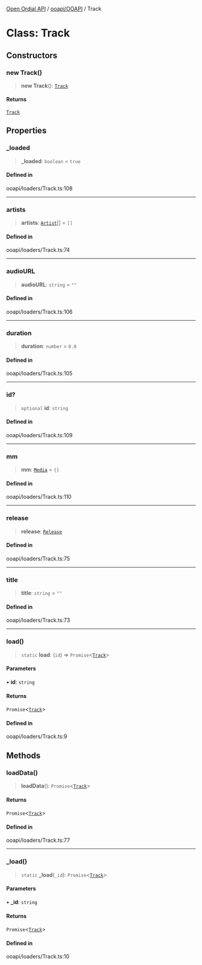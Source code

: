 [Open Ordial API](../../../README.md) / [ooapi/OOAPI](../README.md) / Track

# Class: Track

## Constructors

### new Track()

> **new Track**(): [`Track`](Track.md)

#### Returns

[`Track`](Track.md)

## Properties

### \_loaded

> **\_loaded**: `boolean` = `true`

#### Defined in

ooapi/loaders/Track.ts:108

***

### artists

> **artists**: [`Artist`](Artist.md)[] = `[]`

#### Defined in

ooapi/loaders/Track.ts:74

***

### audioURL

> **audioURL**: `string` = `""`

#### Defined in

ooapi/loaders/Track.ts:106

***

### duration

> **duration**: `number` = `0.0`

#### Defined in

ooapi/loaders/Track.ts:105

***

### id?

> `optional` **id**: `string`

#### Defined in

ooapi/loaders/Track.ts:109

***

### mm

> **mm**: [`Media`](../../../OOMD/interfaces/Media.md) = `{}`

#### Defined in

ooapi/loaders/Track.ts:110

***

### release

> **release**: [`Release`](Release.md)

#### Defined in

ooapi/loaders/Track.ts:75

***

### title

> **title**: `string` = `""`

#### Defined in

ooapi/loaders/Track.ts:73

***

### load()

> `static` **load**: (`id`) => `Promise`\<[`Track`](Track.md)\>

#### Parameters

• **id**: `string`

#### Returns

`Promise`\<[`Track`](Track.md)\>

#### Defined in

ooapi/loaders/Track.ts:9

## Methods

### loadData()

> **loadData**(): `Promise`\<[`Track`](Track.md)\>

#### Returns

`Promise`\<[`Track`](Track.md)\>

#### Defined in

ooapi/loaders/Track.ts:77

***

### \_load()

> `static` **\_load**(`_id`): `Promise`\<[`Track`](Track.md)\>

#### Parameters

• **\_id**: `string`

#### Returns

`Promise`\<[`Track`](Track.md)\>

#### Defined in

ooapi/loaders/Track.ts:10
